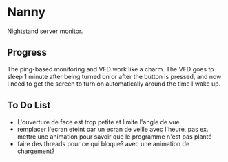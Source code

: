 # Nanny

Nightstand server monitor.

## Progress

The ping-based monitoring and VFD work like a charm. The VFD goes to sleep 1 minute after being turned on or after the button is pressed, and now I need to get the screen to turn on automatically around the time I wake up.

## To Do List

 - L'ouverture de face est trop petite et limite l'angle de vue
 - remplacer l'ecran eteint par un ecran de veille avec l'heure, pas ex. mettre une animation pour savoir que le programme n'est pas planté
 - faire des threads pour ce qui bloque? avec une animation de chargement?
